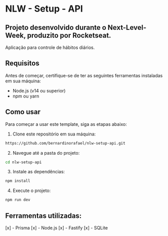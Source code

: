# NLW - Setup - API

## Projeto desenvolvido durante o Next-Level-Week, produzito por Rocketseat.

Aplicação para controle de hábitos diários.

## Requisitos

Antes de começar, certifique-se de ter as seguintes ferramentas instaladas em sua máquina:

- Node.js (v14 ou superior)
- npm ou yarn

## Como usar

Para começar a usar este template, siga as etapas abaixo:

1. Clone este repositório em sua máquina:

```bash
https://github.com/bernardinorafael/nlw-setup-api.git
```

2. Navegue até a pasta do projeto:

```bash
cd nlw-setup-api
```

3. Instale as dependências:

```bash
npm install
```

4. Execute o projeto:

```bash
npm run dev
```

## Ferramentas utilizadas:

[x] - Prisma
[x] - Node.js
[x] - Fastify
[x] - SQLite


